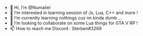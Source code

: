 - 👋 Hi, I’m @Numaliel
- 👀 I’m interested in learning session of Js, Lua, C++ and more !
- 🌱 I’m currently learning nothings cuz im kinda dumb ...
- 💞️ I’m looking to collaborate on some Lua things for GTA V RP !
- 📫 How to reach me Discord : Sterben#3269

<!---
Numaliel/Numaliel is a ✨ special ✨ repository because its `README.md` (this file) appears on your GitHub profile.
You can click the Preview link to take a look at your changes.
--->
